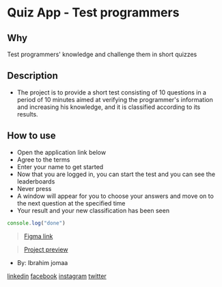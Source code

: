 # Quiz App - Test programmers

## Why
Test programmers' knowledge and challenge them in short quizzes

## Description
- The project is to provide a short test consisting of 10 questions 
in a period of 10 minutes aimed at verifying the programmer's information 
and increasing his knowledge, and it is classified according to its results.



## How to use

- Open the application link below
- Agree to the terms
- Enter your name to get started
- Now that you are logged in, you can start the test and you can see the leaderboards
- Never press
- A window will appear for you to choose your answers and move on to the next question at the specified time
- Your result and your new classification has been seen


```js
console.log("done")
```
>[Figma link](https://www.figma.com/file/lo2uYuFOM4G2fpLCiqJ9XZ/quiz?node-id=0%3A1)

>[Project preview](https://gsg-g10.github.io/ibrahimJomaa-Quiz/)


- By: Ibrahim jomaa

[linkedin](https://www.linkedin.com/in/divluffy/)
[facebook](https://www.facebook.com/div.luffy/)
[instagram](https://www.instagram.com/divluffy/)
[twitter](https://twitter.com/divluffy)

